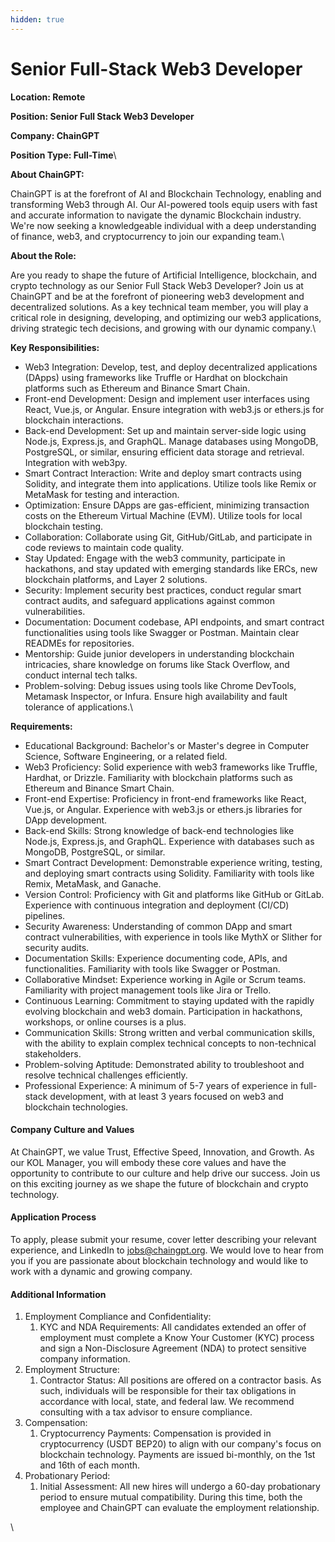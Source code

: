 ```yaml
---
hidden: true
---
```


# Senior Full-Stack Web3 Developer

**Location: Remote**

**Position: Senior Full Stack Web3 Developer**

**Company: ChainGPT**

**Position Type: Full-Time**\


**About ChainGPT:**

ChainGPT is at the forefront of AI and Blockchain Technology, enabling and transforming Web3 through AI. Our AI-powered tools equip users with fast and accurate information to navigate the dynamic Blockchain industry. We're now seeking a knowledgeable individual with a deep understanding of finance, web3, and cryptocurrency to join our expanding team.\


**About the Role:**

Are you ready to shape the future of Artificial Intelligence, blockchain, and crypto technology as our Senior Full Stack Web3 Developer? Join us at ChainGPT and be at the forefront of pioneering web3 development and decentralized solutions. As a key technical team member, you will play a critical role in designing, developing, and optimizing our web3 applications, driving strategic tech decisions, and growing with our dynamic company.\


**Key Responsibilities:**

* Web3 Integration: Develop, test, and deploy decentralized applications (DApps) using frameworks like Truffle or Hardhat on blockchain platforms such as Ethereum and Binance Smart Chain.
* Front-end Development: Design and implement user interfaces using React, Vue.js, or Angular. Ensure integration with web3.js or ethers.js for blockchain interactions.
* Back-end Development: Set up and maintain server-side logic using Node.js, Express.js, and GraphQL. Manage databases using MongoDB, PostgreSQL, or similar, ensuring efficient data storage and retrieval. Integration with web3py.
* Smart Contract Interaction: Write and deploy smart contracts using Solidity, and integrate them into applications. Utilize tools like Remix or MetaMask for testing and interaction.
* Optimization: Ensure DApps are gas-efficient, minimizing transaction costs on the Ethereum Virtual Machine (EVM). Utilize tools for local blockchain testing.
* Collaboration: Collaborate using Git, GitHub/GitLab, and participate in code reviews to maintain code quality.&#x20;
* Stay Updated: Engage with the web3 community, participate in hackathons, and stay updated with emerging standards like ERCs, new blockchain platforms, and Layer 2 solutions.
* Security: Implement security best practices, conduct regular smart contract audits, and safeguard applications against common vulnerabilities.
* Documentation: Document codebase, API endpoints, and smart contract functionalities using tools like Swagger or Postman. Maintain clear READMEs for repositories.
* Mentorship: Guide junior developers in understanding blockchain intricacies, share knowledge on forums like Stack Overflow, and conduct internal tech talks.
* Problem-solving: Debug issues using tools like Chrome DevTools, Metamask Inspector, or Infura. Ensure high availability and fault tolerance of applications.\


**Requirements:**

* Educational Background: Bachelor's or Master's degree in Computer Science, Software Engineering, or a related field.
* Web3 Proficiency: Solid experience with web3 frameworks like Truffle, Hardhat, or Drizzle. Familiarity with blockchain platforms such as Ethereum and Binance Smart Chain.
* Front-end Expertise: Proficiency in front-end frameworks like React, Vue.js, or Angular. Experience with web3.js or ethers.js libraries for DApp development.
* Back-end Skills: Strong knowledge of back-end technologies like Node.js, Express.js, and GraphQL. Experience with databases such as MongoDB, PostgreSQL, or similar.
* Smart Contract Development: Demonstrable experience writing, testing, and deploying smart contracts using Solidity. Familiarity with tools like Remix, MetaMask, and Ganache.
* Version Control: Proficiency with Git and platforms like GitHub or GitLab. Experience with continuous integration and deployment (CI/CD) pipelines.
* Security Awareness: Understanding of common DApp and smart contract vulnerabilities, with experience in tools like MythX or Slither for security audits.
* Documentation Skills: Experience documenting code, APIs, and functionalities. Familiarity with tools like Swagger or Postman.
* Collaborative Mindset: Experience working in Agile or Scrum teams. Familiarity with project management tools like Jira or Trello.
* Continuous Learning: Commitment to staying updated with the rapidly evolving blockchain and web3 domain. Participation in hackathons, workshops, or online courses is a plus.
* Communication Skills: Strong written and verbal communication skills, with the ability to explain complex technical concepts to non-technical stakeholders.
* Problem-solving Aptitude: Demonstrated ability to troubleshoot and resolve technical challenges efficiently.
* Professional Experience: A minimum of 5-7 years of experience in full-stack development, with at least 3 years focused on web3 and blockchain technologies.

#### Company Culture and Values

At ChainGPT, we value Trust, Effective Speed, Innovation, and Growth. As our KOL Manager, you will embody these core values and have the opportunity to contribute to our culture and help drive our success. Join us on this exciting journey as we shape the future of blockchain and crypto technology.

#### Application Process

To apply, please submit your resume, cover letter describing your relevant experience, and LinkedIn to [jobs@chaingpt.org](mailto:jobs@chaingpt.org). We would love to hear from you if you are passionate about blockchain technology and would like to work with a dynamic and growing company.

#### Additional Information

1. Employment Compliance and Confidentiality:
   1. KYC and NDA Requirements: All candidates extended an offer of employment must complete a Know Your Customer (KYC) process and sign a Non-Disclosure Agreement (NDA) to protect sensitive company information.
2. Employment Structure:
   1. Contractor Status: All positions are offered on a contractor basis. As such, individuals will be responsible for their tax obligations in accordance with local, state, and federal law. We recommend consulting with a tax advisor to ensure compliance.
3. Compensation:
   1. Cryptocurrency Payments: Compensation is provided in cryptocurrency (USDT BEP20) to align with our company's focus on blockchain technology. Payments are issued bi-monthly, on the 1st and 16th of each month.
4. Probationary Period:
   1. Initial Assessment: All new hires will undergo a 60-day probationary period to ensure mutual compatibility. During this time, both the employee and ChainGPT can evaluate the employment relationship.

\
